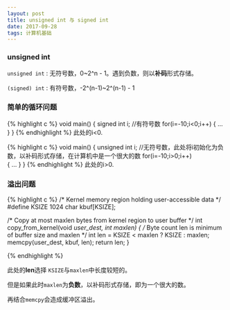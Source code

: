 ```yaml
---
layout: post
title: unsigned int 与 signed int
date: 2017-09-28
tags: 计算机基础
---
```


### unsigned int
`unsigned int` : 无符号数，0~2^n - 1。遇到负数，则以**补码**形式存储。

`(signed) int` : 有符号数，-2^(n-1)~2^(n-1) - 1  

### 简单的循环问题


{% highlight c %}
void main()
{
    signed int i;   //有符号数
    for(i=-10;i<0;i++)
    {
        ...
    }
}
{% endhighlight %}
此处的i<0.


{% highlight c %}
void main()
{
    unsigned int i;   //无符号数，此处将i初始化为负数，以补码形式存储，在计算机中是一个很大的数
    for(i=-10;i>0;i++)  
    {
        ...
    }
}
{% endhighlight %}
此处的i>0.

### 溢出问题

{% highlight c %}
/* Kernel memory region holding user-accessible data */
#define KSIZE 1024
char kbuf[KSIZE];

/* Copy at most maxlen bytes from kernel region to user buffer */
int copy_from_kernel(void *user_dest, int maxlen) {
    /* Byte count len is minimum of buffer size and maxlen */
    int len = KSIZE < maxlen ? KSIZE : maxlen;
    memcpy(user_dest, kbuf, len);
    return len;
}

{% endhighlight %}

此处的**len**选择 `KSIZE`与`maxlen`中长度较短的。

但是如果此时`maxlen`为**负数**，以补码形式存储，即为一个很大的数。

再结合`memcpy`会造成缓冲区溢出。